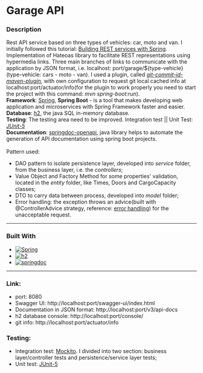 # Garage API

### Description

Rest API service based on three types of vehicles: car, moto and van. I initially followed this
tutorial: [Building REST services with Spring][tutorial-rest-spring-url]. 
\
Implementation of Hateoas library
to facilitate REST representations using hypermedia links.
Three main branches of links to communicate with the application by JSON format, i.e. localhost:
port/garage/${type-vehicle} (type-vehicle: cars - moto - van).
I used a plugin, called <i>[git-commit-id-maven-plugin][git-commit-id-maven-url]</i>, with own configuration to request
git local cached info
at localhost:port/actuator/info(for the plugin to work properly you need to start the project with this command: <i>mvn
spring-boot:run</i>).
\
**Framework**: [Spring][Spring-url], <strong>Spring Boot</strong> - is a tool that makes developing web application and
microservices with Spring Framework faster and easier.
\
**Database**: [h2][h2-url], the java SQL in-memory database.
\
**Testing**: The testing area need to be improved. Integration test || Unit Test: <i>[JUnit-5][junit-url]</i>
\
**Documentation**: [springdoc-openapi][Springdoc-url], java library helps to automate the generation of API
documentation
using spring boot projects.
<br></br>
Pattern used:

- DAO pattern to isolate persistence layer, developed into <i>service</i> folder,
  from the business layer, i.e. the <i>controllers</i>;
- Value Object and Factory Method for some properties' validation, located in the <i>entity</i> folder, like Times,
  Doors and
  CargoCapacity
  classes;
- DTO to carry data between process, developed into <i>model</i> folder;
- Error handling: the exception throws an advice(built with @ControllerAdvice strategy,
  reference: [error handling][error-handling-url]) for the unacceptable request.

***

### Built With

- [![Spring][Spring.io]][Spring-url]
- [![h2][h2-db]][h2-url]
- [![springdoc][springdoc.io]][springdoc-url]

***

### Link:

- port: 8080
- Swagger UI: http://localhost:port/swagger-ui/index.html
- Documentation in JSON format: http://localhost:port/v3/api-docs
- h2 database console: http://localhost:port/console/
- git info: http://localhost:port/actuator/info

### Testing:

- Integration test: [Mockito][mockito-url]. I divided into two section: business layer/controller tests and
  persistence/service layer tests;
- Unit test: [JUnit-5][junit-url]

<!-- MARKDOWN LINKS & IMAGES -->

[Spring-url]: https://spring.io/

[Spring.io]: https://img.shields.io/badge/Spring-4A4A55?style=for-the-badge&logo=spring&logoColor=#6db33f

[h2-url]: https://www.h2database.com/html/main.html

[h2-db]: https://img.shields.io/badge/h2%20database-0000bb?style=for-the-badge&logo=h2&logoColor=#6db33f

[springdoc-url]:https://springdoc.org/

[springdoc.io]:https://img.shields.io/badge/sprindoc-4A4A55?style=for-the-badge&logo=swagger&logoColor=#6db33f

[git-commit-id-maven-url]:https://github.com/git-commit-id/git-commit-id-maven-plugin

[junit-url]: https://junit.org/junit5/

[error-handling-url]: https://www.baeldung.com/exception-handling-for-rest-with-spring

[tutorial-rest-spring-url]: https://spring.io/guides/tutorials/rest/

[mockito-url]: https://site.mockito.org/